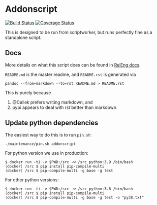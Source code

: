 Addonscript
==============

[![Build Status](https://travis-ci.org/mozilla-releng/addonscript.svg?branch=master)](https://travis-ci.org/mozilla-releng/addonscript) [![Coverage Status](https://coveralls.io/repos/github/mozilla-releng/addonscript/badge.svg?branch=master)](https://coveralls.io/github/mozilla-releng/addonscript?branch=master)

This is designed to be run from scriptworker, but runs perfectly fine as a standalone script.

Docs
----
More details on what this script does can be found in [RelEng docs](https://moz-releng-docs.readthedocs.io/en/latest/addons/langpacks.html).

`README.md` is the master readme, and `README.rst` is generated via

    pandoc --from=markdown --to=rst README.md > README.rst

This is purely because

1. @Callek prefers writing markdown, and
1. pypi appears to deal with rst better than markdown.


Update python dependencies
--------------------------

The easiest way to do this is to run `pin.sh`:

    ./maintenance/pin.sh addonscript

For python version we use in production:

    $ docker run -ti -v $PWD:/src -w /src python:3.9 /bin/bash
    (docker) /src $ pip install pip-compile-multi
    (docker) /src $ pip-compile-multi -g base -g test

For other python versions:

    $ docker run -ti -v $PWD:/src -w /src python:3.8 /bin/bash
    (docker) /src $ pip install pip-compile-multi
    (docker) /src $ pip-compile-multi -g base -g test -o "py38.txt"

